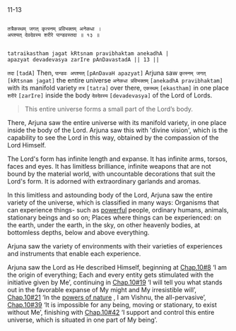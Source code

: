 ## <a name='_13'></a>
11-13


```shloka-sa

तत्रैकस्थम् जगत् कृत्स्नम् प्रविभक्तम् अनेकधा ।
अपश्यत् देवदेवस्य शरीरे पान्डवस्तदा ॥ १३ ॥

```
```shloka-sa-hk

tatraikastham jagat kRtsnam pravibhaktam anekadhA |
apazyat devadevasya zarIre pAnDavastadA || 13 ||

```
`तदा` `[tadA]` Then, `पान्डवः अपश्यत्` `[pAnDavaH apazyat]` Arjuna saw `कृत्स्नम् जगत्` `[kRtsnam jagat]` the entire universe `अनेकधा प्रविभक्तम्` `[anekadhA pravibhaktam]` with its manifold variety `तत्र` `[tatra]` over there, `एकस्थम्` `[ekastham]` in one place `शरीरे` `[zarIre]` inside the body `देवदेवस्य` `[devadevasya]` of the Lord of Lords.


<a name='applnote_161'></a>
> This entire universe forms a small part of the Lord’s body.



There, Arjuna saw the entire universe with its manifold variety, in one place inside the body of the Lord. Arjuna saw this with 'divine vision', which is the capability to see the Lord in this way, obtained by the compassion of the Lord Himself.

The Lord's form has infinite length and expanse. It has infinite arms, torsos, faces and eyes. It has limitless brilliance, infinite weapons that are not bound by the material world, with uncountable decorations that suit the Lord's form. It is adorned with extraordinary garlands and aromas. 

In this limitless and astounding body of the Lord, Arjuna saw the entire variety of the universe, which is classified in many ways: Organisms that can experience things- such as 
[powerful](4-12.md#gods_and_other_powers)
 people, ordinary humans, animals, stationary beings and so on; Places where things can be experienced: on the earth, under the earth, in the sky, on other heavenly bodies, at bottomless depths, below and above everything. 

Arjuna saw the variety of environments with their varieties of experiences and instruments that enable each experience.

Arjuna saw the Lord as He described Himself, beginning at 
[Chap.10#8](_8)
 ‘I am the origin of everything; Each and every entity gets stimulated with the initiative given by Me’, continuing in 
[Chap.10#19](_19)
 ‘I will tell you what stands out in the favorable expanse of My might and My irresistible will’, 
[Chap.10#21](_21)
 ‘In the 
[powers of nature](4-12.md#gods_and_other_powers)
, I am Vishnu, the all-pervasive’, 
[Chap.10#39](_39)
 ‘It is impossible for any being, moving or stationary, to exist without Me’, finishing with 
[Chap.10#42](_42)
 ‘I support and control this entire universe, which is situated in one part of My being’.


